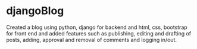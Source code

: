 # djangoBlog
Created a blog using python, django for backend and html, css, bootstrap for front end and added features such as publishing, editing and drafting of posts, adding, approval and removal of comments and logging in/out.
